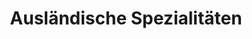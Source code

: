 ---
title: "Ausländische Spezialitäten"
url: /buchholz-in-der-nordheide/auslaendische-spezialitaeten/
shop: Gemüse & Obst
---